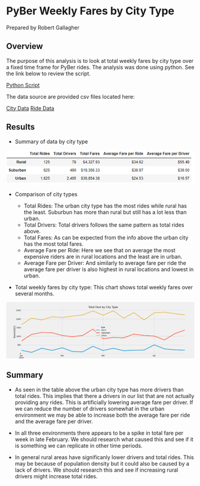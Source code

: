 # PyBer Weekly Fares by City Type
Prepared by Robert Gallagher

## Overview

The purpose of this analysis is to look at total weekly fares by city type over a fixed time frame for PyBer rides.  The analysis was done using python.  See the link below to review the script.

[Python Script](Pyber_Challenge.ipynb)

The data source are provided csv files located here:

[City Data](Resources/city_data.csv)
[Ride Data](Resources/ride_data.csv)

## Results

- Summary of data by city type

![](Resources/pyber_summary_df.png)

- Comparison of city types
    - Total Rides: The urban city type has the most rides while rural has the least.  Suburbun has more than rural but still has a lot less than urban.
    - Total Drivers: Total drivers follows the same pattern as total rides above.
    - Total Fares: As can be expected from the info above the urban city has the most total fares.
    - Average Fare per Ride: Here we see that on average the most expensive riders are in rural locations and the least are in urban.
    - Average Fare per Driver: And similarly to average fare per ride the average fare per driver is also highest in rural locations and lowest in urban.

- Total weekly fares by city type:  This chart shows total weekly fares over several months.

![](analysis/PyBer_fare_summary.png)

## Summary

- As seen in the table above the urban city type has more drivers than total rides.  This implies that there a drivers in our list that are not actually providing any rides.  This is artificially lowering average fare per driver.  If we can reduce the number of drivers somewhat in the urban environment we may be able to increase both the average fare per ride and the average fare per driver.

- In all three environments there appears to be a spike in total fare per week in late February.  We should research what caused this and see if it is something we can replicate in other time periods.

- In general rural areas have significanly lower drivers and total rides.  This may be because of population density but it could also be caused by a lack of drivers.  We should research this and see if increasing rural drivers might increase total rides.

